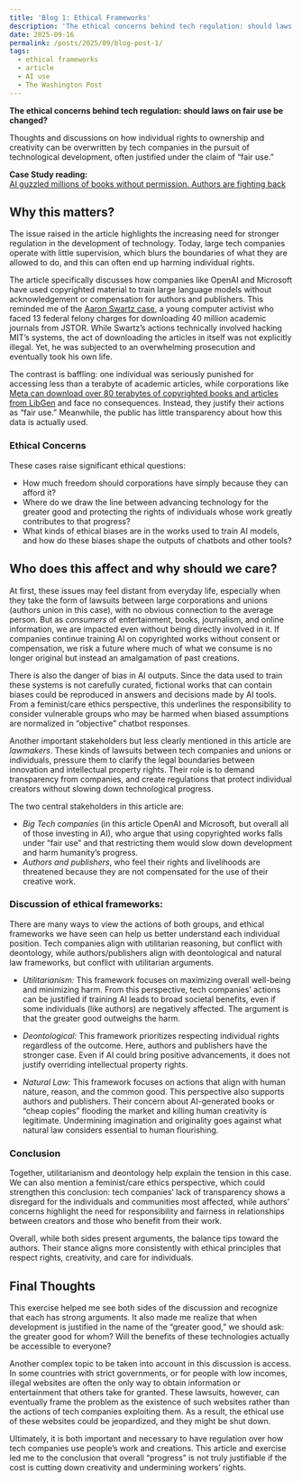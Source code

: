 ```yaml
---
title: 'Blog 1: Ethical Frameworks'
description: 'The ethical concerns behind tech regulation: should laws on fair use be changed?'
date: 2025-09-16
permalink: /posts/2025/09/blog-post-1/
tags:
  - ethical frameworks
  - article
  - AI use
  - The Washington Post
---
```


**The ethical concerns behind tech regulation: should laws on fair use be changed?**

Thoughts and discussions on how individual rights to ownership and creativity can be overwritten by tech companies in the pursuit of technological development, often justified under the claim of “fair use.”

**Case Study reading:**  
[AI guzzled millions of books without permission. Authors are fighting back](https://www.washingtonpost.com/technology/2025/07/19/ai-books-authors-congress-courts/)

Why this matters?
---
The issue raised in the article highlights the increasing need for stronger regulation in the development of technology. Today, large tech companies operate with little supervision, which blurs the boundaries of what they are allowed to do, and this can often end up harming individual rights.

The article specifically discusses how companies like OpenAI and Microsoft have used copyrighted material to train large language models without acknowledgement or compensation for authors and publishers. This reminded me of the [Aaron Swartz case](https://www.npr.org/2013/01/15/169421636/did-prosecutors-go-too-far-in-swartz-case), a young computer activist who faced 13 federal felony charges for downloading 40 million academic journals from JSTOR. While Swartz’s actions technically involved hacking MIT’s systems, the act of downloading the articles in itself was not explicitly illegal. Yet, he was subjected to an overwhelming prosecution and eventually took his own life.

The contrast is baffling: one individual was seriously punished for accessing less than a terabyte of academic articles, while corporations like [Meta can download over 80 terabytes of copyrighted books and articles from LibGen](https://cybernews.com/tech/meta-leeched-82-terabytes-of-pirated-books-to-train-its-llama-ai-documents-reveal/) and face no consequences. Instead, they justify their actions as “fair use.” Meanwhile, the public has little transparency about how this data is actually used.

### Ethical Concerns

These cases raise significant ethical questions:
- How much freedom should corporations have simply because they can afford it?
- Where do we draw the line between advancing technology for the greater good and protecting the rights of individuals whose work greatly contributes to that progress?
- What kinds of ethical biases are in the works used to train AI models, and how do these biases shape the outputs of chatbots and other tools?

Who does this affect and why should we care?
---
At first, these issues may feel distant from everyday life, especially when they take the form of lawsuits between large corporations and unions (authors union in this case), with no obvious connection to the average person. But as *consumers* of entertainment, books, journalism, and online information, we are impacted even without being directly involved in it. If companies continue training AI on copyrighted works without consent or compensation, we risk a future where much of what we consume is no longer original but instead an amalgamation of past creations.

There is also the danger of bias in AI outputs. Since the data used to train these systems is not carefully curated, fictional works that can contain biases could be reproduced in answers and decisions made by AI tools. From a feminist/care ethics perspective, this underlines the responsibility to consider vulnerable groups who may be harmed when biased assumptions are normalized in “objective” chatbot responses.

Another important stakeholders but less clearly mentioned in this article are *lawmakers*. These kinds of lawsuits between tech companies and unions or individuals, pressure them to clarify the legal boundaries between innovation and intellectual property rights. Their role is to demand transparency from companies, and create regulations that protect individual creators without slowing down technological progress.

The two central stakeholders in this article are:
- *Big Tech companies* (in this article OpenAI and Microsoft, but overall all of those investing in AI), who argue that using copyrighted works falls under “fair use” and that restricting them would slow down development and harm humanity’s progress.
- *Authors and publishers*, who feel their rights and livelihoods are threatened because they are not compensated for the use of their creative work.

### Discussion of ethical frameworks:
There are many ways to view the actions of both groups, and ethical frameworks we have seen can help us better understand each individual position. Tech companies align with utilitarian reasoning, but conflict with deontology, while authors/publishers align with deontological and natural law frameworks, but conflict with utilitarian arguments.

- *Utilitarianism:* This framework focuses on maximizing overall well-being and minimizing harm. From this perspective, tech companies’ actions can be justified if training AI leads to broad societal benefits, even if some individuals (like authors) are negatively affected. The argument is that the greater good outweighs the harm.

- *Deontological:* This framework prioritizes respecting individual rights regardless of the outcome. Here, authors and publishers have the stronger case. Even if AI could bring positive advancements, it does not justify overriding intellectual property rights.

- *Natural Law:* This framework focuses on actions that align with human nature, reason, and the common good. This perspective also supports authors and publishers. Their concern about AI-generated books or “cheap copies” flooding the market and killing human creativity is legitimate. Undermining imagination and originality goes against what natural law considers essential to human flourishing.

### Conclusion
Together, utilitarianism and deontology help explain the tension in this case. We can also mention a feminist/care ethics perspective, which could strengthen this conclusion: tech companies’ lack of transparency shows a disregard for the individuals and communities most affected, while authors’ concerns highlight the need for responsibility and fairness in relationships between creators and those who benefit from their work.

Overall, while both sides present arguments, the balance tips toward the authors. Their stance aligns more consistently with ethical principles that respect rights, creativity, and care for individuals. 

Final Thoughts
---
This exercise helped me see both sides of the discussion and recognize that each has strong arguments. It also made me realize that when development is justified in the name of the “greater good,” we should ask: the greater good for whom? Will the benefits of these technologies actually be accessible to everyone?

Another complex topic to be taken into account in this discussion is access. In some countries with strict governments, or for people with low incomes, illegal websites are often the only way to obtain information or entertainment that others take for granted. These lawsuits, however, can eventually frame the problem as the existence of such websites rather than the actions of tech companies exploiting them. As a result, the ethical use of these websites could be jeopardized, and they might be shut down.

Ultimately, it is both important and necessary to have regulation over how tech companies use people’s work and creations. This article and exercise led me to the conclusion that overall “progress” is not truly justifiable if the cost is cutting down creativity and undermining workers’ rights.
